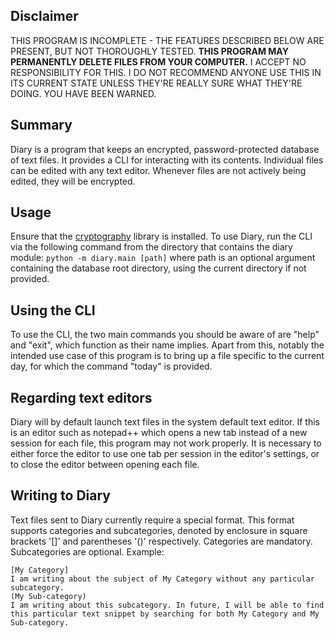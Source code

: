 ## Disclaimer
THIS PROGRAM IS INCOMPLETE - THE FEATURES DESCRIBED BELOW ARE PRESENT, BUT NOT THOROUGHLY TESTED.
**THIS PROGRAM MAY PERMANENTLY DELETE FILES FROM YOUR COMPUTER.**
I ACCEPT NO RESPONSIBILITY FOR THIS.
I DO NOT RECOMMEND ANYONE USE THIS IN ITS CURRENT STATE UNLESS THEY'RE REALLY SURE WHAT THEY'RE DOING.
YOU HAVE BEEN WARNED.

## Summary
Diary is a program that keeps an encrypted, password-protected database of text files.
It provides a CLI for interacting with its contents. Individual files can be edited with any text editor.
Whenever files are not actively being edited, they will be encrypted.

## Usage
Ensure that the [cryptography](https://pypi.org/project/cryptography/) library is installed.
To use Diary, run the CLI via the following command from the directory that contains the diary module:
`python -m diary.main [path]`
where path is an optional argument containing the database root directory,
using the current directory if not provided.

## Using the CLI
To use the CLI, the two main commands you should be aware of are "help" and "exit", which function as their name implies.
Apart from this, notably the intended use case of this program is to bring up a file specific to the current day, for which the command "today" is provided.

## Regarding text editors
Diary will by default launch text files in the system default text editor.
If this is an editor such as notepad++ which opens a new tab instead of a new session for each file, this program may not work properly.
It is necessary to either force the editor to use one tab per session in the editor's settings, or to close the editor between opening each file.

## Writing to Diary
Text files sent to Diary currently require a special format.
This format supports categories and subcategories, denoted by enclosure in square brackets '[]' and parentheses '()' respectively.
Categories are mandatory. Subcategories are optional.
Example:

```
[My Category]
I am writing about the subject of My Category without any particular subcategory.
(My Sub-category)
I am writing about this subcategory. In future, I will be able to find this particular text snippet by searching for both My Category and My Sub-category.
```
